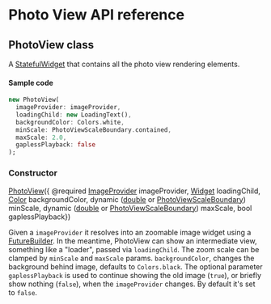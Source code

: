 # Photo View API reference

## PhotoView class

A [StatefulWidget](https://docs.flutter.io/flutter/widgets/StatefulWidget-class.html) that contains all the photo view rendering elements.

#### Sample code

```dart
new PhotoView(
  imageProvider: imageProvider,
  loadingChild: new LoadingText(),
  backgroundColor: Colors.white,
  minScale: PhotoViewScaleBoundary.contained,
  maxScale: 2.0,
  gaplessPlayback: false
);
```

### Constructor

[PhotoView](/lib/photo_view.dart)({
@required [ImageProvider](https://docs.flutter.io/flutter/painting/ImageProvider-class.html) imageProvider,
[Widget](https://docs.flutter.io/flutter/widgets/Widget-class.html) loadingChild,
[Color](https://docs.flutter.io/flutter/dart-ui/Color-class.html) backgroundColor,
dynamic ([double](https://docs.flutter.io/flutter/dart-core/double-class.html) or [PhotoViewScaleBoundary](/lib/photo_view_scale_boundary.dart)) minScale,
dynamic ([double](https://docs.flutter.io/flutter/dart-core/double-class.html) or [PhotoViewScaleBoundary](/lib/photo_view_scale_boundary.dart)) maxScale, bool gaplessPlayback})

Given a `imageProvider` it resolves into an zoomable image widget using a [FutureBuilder](https://docs.flutter.io/flutter/widgets/FutureBuilder-class.html). In the meantime, PhotoView can show an intermediate view, something like a "loader", passed via `loadingChild`. The zoom scale can be clamped by `minScale` and `maxScale` params. `backgroundColor`, changes the background behind image, defaults to `Colors.black`. The optional parameter `gaplessPlayback` is used to continue showing the old image (`true`), or briefly show nothing (`false`), when the `imageProvider` changes. By default it's set to `false`.
